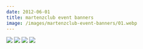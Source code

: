 ```yaml
---
date: 2012-06-01
title: martenzclub event banners
image: /images/martenzclub-event-banners/01.webp
---
```


![](/images/martenzclub-event-banners/01.webp)
![](/images/martenzclub-event-banners/02.webp)
![](/images/martenzclub-event-banners/03.webp)
![](/images/martenzclub-event-banners/04.webp)

